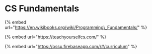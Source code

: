 # CS Fundamentals



{% embed url="https://en.wikibooks.org/wiki/Programming\_Fundamentals/" %}

{% embed url="https://teachyourselfcs.com/" %}

{% embed url="https://ossu.firebaseapp.com/\#/curriculum" %}



